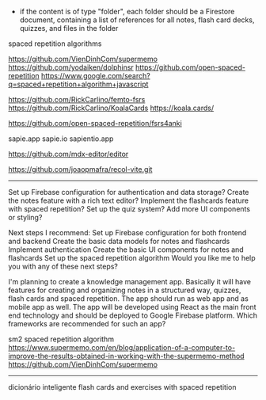  - if the content is of type "folder", each folder should be a Firestore document, containing a list of references for all notes, flash card decks, quizzes, and files in the folder


spaced repetition algorithms

https://github.com/VienDinhCom/supermemo
https://github.com/yodaiken/dolphinsr
https://github.com/open-spaced-repetition
https://www.google.com/search?q=spaced+repetition+algorithm+javascript

https://github.com/RickCarlino/femto-fsrs
https://github.com/RickCarlino/KoalaCards
https://koala.cards/

https://github.com/open-spaced-repetition/fsrs4anki

sapie.app
sapie.io
sapientio.app


https://github.com/mdx-editor/editor


https://github.com/joaopmafra/recol-vite.git

---

Set up Firebase configuration for authentication and data storage?
Create the notes feature with a rich text editor?
Implement the flashcards feature with spaced repetition?
Set up the quiz system?
Add more UI components or styling?

Next steps I recommend:
Set up Firebase configuration for both frontend and backend
Create the basic data models for notes and flashcards
Implement authentication
Create the basic UI components for notes and flashcards
Set up the spaced repetition algorithm
Would you like me to help you with any of these next steps?


I'm planning to create a knowledge management app. Basically it will have features for creating and organizing notes in a structured way, quizzes, flash cards and spaced repetition. The app should run as web app and as mobile app as well. The app will be developed using React as the main front end technology and should be deployed to Google Firebase platform. Which frameworks are recommended for such an app?


sm2 spaced repetition algorithm
https://www.supermemo.com/en/blog/application-of-a-computer-to-improve-the-results-obtained-in-working-with-the-supermemo-method
https://github.com/VienDinhCom/supermemo

---

dicionário inteligente
flash cards and exercises with spaced repetition


